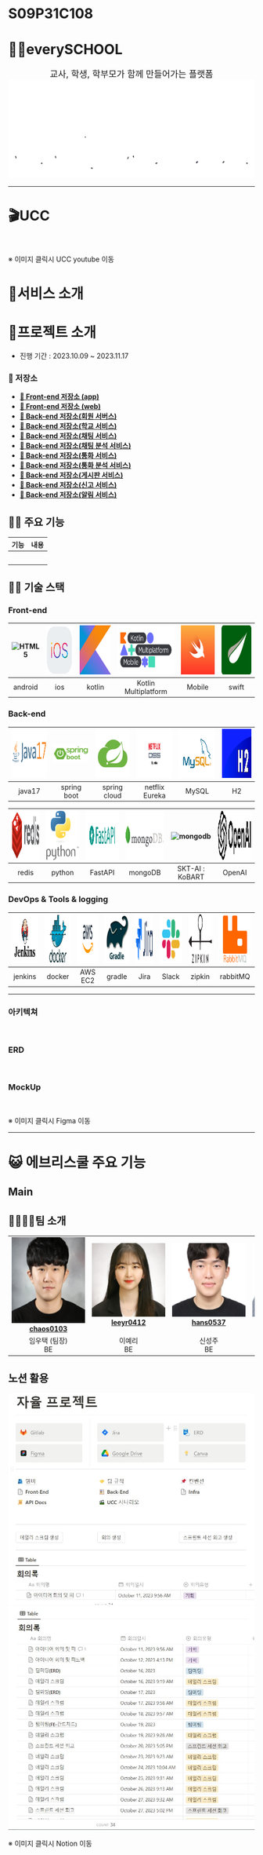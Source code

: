 # S09P31C108
# 👩‍🏫everySCHOOL

<div align="center">
  <div style="font-size: large; justify-items: center" >교사, 학생, 학부모가 함께 만들어가는 플랫폼</div>
  <img src="./readme_assets/images/everyschoollogo.gif" alt="logo" height="200"> 
</div>

---

# 🎬UCC
[<img style="width: 10px;" src="">]()

※ 이미지 클릭시 UCC youtube 이동 

# 🎃서비스 소개


# 👶프로젝트 소개

- 진행 기간 : 2023.10.09 ~ 2023.11.17

### 📂 저장소

- **[🔎 Front-end 저장소 (app)](./app)**
- **[🔎 Front-end 저장소 (web)](./web)**
- **[🔎 Back-end 저장소(회원 서버스)](./server/user-service/)**
- **[🔎 Back-end 저장소(학교 서비스)](./server/school-service/)**
- **[🔎 Back-end 저장소(채팅 서비스)](./server/chat-service/)**
- **[🔎 Back-end 저장소(채팅 분석 서비스)](./server/openai-service/)**
- **[🔎 Back-end 저장소(통화 서비스)](./server/call-service/)**
- **[🔎 Back-end 저장소(통화 분석 서비스)](./server/voiceai-service/)**
- **[🔎 Back-end 저장소(게시판 서비스)](./server/board-service/)**
- **[🔎 Back-end 저장소(신고 서비스)](./server/report-service/)**
- **[🔎 Back-end 저장소(알림 서비스)](./server/alarm-service/)**

## 👨‍🏫 주요 기능

| 기능        | 내용                                                                                                           |
|-----------|--------------------------------------------------------------------------------------------------------------|
|  |  |
|  |  |
|  |  |
|  |  |
|  |  |


## 👩‍🏫 기술 스택

### Front-end

| <img src="./readme_assets/images/android.png" alt="HTML5" width="100px"  height="100px" /> | <img src="./readme_assets/images/ios.png" alt="CSS3" width="100px" height="100px" /> | <img src="./readme_assets/images/kotlin.png" alt="TypeScript" width="100px" height="100px" /> | <img src="./readme_assets/images/kmm.png" alt="React.js" width="150px" height="100px" /> | <img src="./readme_assets/images/swift.png" alt="Redux" width="100px" height="100px" /> | <img src="./readme_assets/images/thymeleaf.png" alt="Vite" width="100px" height="100px" /> |
|:------------:|:----------------:|:----------------:|:-----------------:|:---------------:|:--------------:|
| android | ios | kotlin | Kotlin Multiplatform | Mobile | swift | Thymeleaf |



### Back-end

| <img src="./readme_assets/images/java17.png" alt="HTML5" width="100px" height="100px" /> | <img src="./readme_assets/images/spring.png" width="100"> | <img src="./readme_assets/images/springcloud.jpg"  alt="HTML5" width="100px" height="100px" /> | <img src="./readme_assets/images/eureka.png"  alt="HTML5" width="100px" height="100px" /> | <img src="./readme_assets/images/mysql.png"  alt="HTML5" width="100px" height="100px" /> | <img src="./readme_assets/images/H2_logo.png"  alt="h2" width="100px" height="100px" /> |
|:-------:|:-------:|:-------:|:-------:|:-------:|:-------:|
| java17 | spring boot | spring cloud | netflix Eureka | MySQL | H2 | 


| <img src="./readme_assets/images/redis.png"  alt="redis" width="100px" height="100px" /> | <img src="./readme_assets/images/python.png"  alt="python" width="100px" height="100px" /> | <img src="./readme_assets/images/fastapi.png"  alt="fastapi" width="100px" height="100px" /> | <img src="./readme_assets/images/mongodb.jpg"  alt="mongodb" width="100px" height="100px" /> | <img src="./readme_assets/images/bart.JPG"  alt="mongodb" width="100px" height="100px" /> | <img src="./readme_assets/images/openai.png"  alt="mongodb" width="100px" height="100px" /> |
|:-----:|:-----:|:-----:|:-----:|:-----:|:------:|
| redis | python | FastAPI | mongoDB | SKT-AI : KoBART | OpenAI |


### DevOps & Tools & logging

| <img src="./readme_assets/images/jenkins.png"  alt="jenkins" width="100px" height="100px" /> | <img src="./readme_assets/images/docker.png"  alt="docker" width="100px" height="100px" /> | <img src="./readme_assets/images/aws.png"  alt="aws" width="100px" height="100px" /> | <img src="./readme_assets/images/gradle.png"  alt="gradle" width="100px" height="100px" /> | <img src="./readme_assets/images/jira.png"  alt="jira" width="100px" height="100px" /> | <img src="./readme_assets/images/slack.jpg"  alt="slack" width="100px" height="100px" /> | <img src="./readme_assets/images/zipkin.jpg"  alt="zipkin" width="100px" height="100px" /> | <img src="./readme_assets/images/rabbitMQ.png"  alt="rabbitMQ" width="100px" height="100px" /> |
|:-------:|:---------:|:---------:|:---------:|:---------:|:---------:|:---------:|:---------:|
| jenkins | docker | AWS EC2 | gradle | Jira | Slack | zipkin | rabbitMQ | 

---

### 아키텍쳐
<img src="" />

### ERD

<img src="">

### MockUp

[<img src="">](h)

※ 이미지 클릭시 Figma 이동

---


# 😺 에브리스쿨 주요 기능

##  Main





## 👨‍👩‍👧‍👦팀 소개

<table align="center">
    <tr align="center">
        <td style="min-width: 150px;">
            <a href="https://github.com/chaos0103">
              <img src="./readme_assets/profile/lyt.png" width="200" height="175">
              <br />
              <b>chaos0103</b>
            </a>
        </td>
        <td style="min-width: 150px;">
            <a href="https://github.com/leeyr0412">
              <img src="./readme_assets/profile/lyl.png" width="200">
              <br />
              <b>leeyr0412</b>
            </a> 
        </td>
        <td style="min-width: 150px;">
            <a href="https://github.com/hans0537">
              <img src="./readme_assets/profile/ssj.png" width="200">
              <br />
              <b>hans0537</b>
            </a> 
        </td>
        <td style="min-width: 150px;">
            <a href="https://github.com/OH-Yeonju">
              <img src="./readme_assets/profile/oyj.png" width="200">
              <br />
              <b>OH-Yeonju</b>
            </a> 
        </td>
        <td style="min-width: 150px;">
            <a href="https://github.com/illu1996">
              <img src="./readme_assets/profile/lgh.png" width="200">
              <br />
              <b>illu1996</b>
            </a> 
        </td>
        <td style="min-width: 150px;">
            <a href="https://github.com/hkh0904">
              <img src="./readme_assets/profile/hkh.png" width="200">
              <br />
              <b>hkh0904</b>
            </a> 
        </td>
    </tr>
    <tr align="center">
        <td>
            임우택 (팀장)<br/>BE
        </td>
        <td>
            이예리<br/>BE
        </td>
        <td>
            신성주<br/>BE
        </td>
        <td>
            오연주<br/>FE
        </td>
        <td>
            이지혁<br/>FE
        </td>
        <td>
            홍경환<br/>FE
        </td>
    </tr>
</table>



## 노션 활용

[<img src="./readme_assets/images/notion1.JPG" alt="notion">](https://dong82.notion.site/011c84e3500748acb05c4b0751141c6f?pvs=4)
[<img src="./readme_assets/images/notion2.JPG" alt="notion">](https://dong82.notion.site/011c84e3500748acb05c4b0751141c6f?pvs=4)

※ 이미지 클릭시 Notion 이동 
